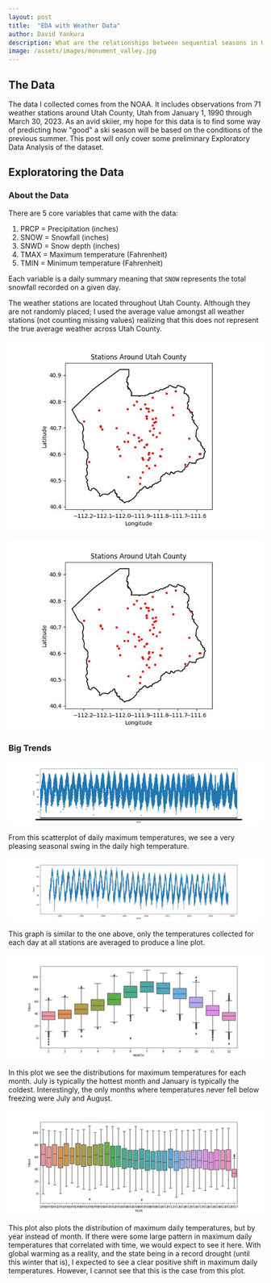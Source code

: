```yaml
---
layout: post
title:  "EDA with Weather Data"
author: David Yankura
description: What are the relationships between sequential seasons in Utah County, Utah?
image: /assets/images/monument_valley.jpg
---
```


<!-- Do an EDA of a dataset (preferably the data you collected for the last project) and write a blog post about the highlights of your EDA.   

You should do a preliminary EDA of a dataset (preferably the data you scraped from the previous mini-project).  You should report the highlights of your EDA in a blog post.  Please update the date of your blog post to a "November" day.

Your blog post should have the following:

    An informative title and brief description
    An introduction.  Briefly introduce your project.  Don't repeat verbatim the intro from your previous post, but don't just refer to the previous post without any intro.  You can refer to the previous post, but still keep the current post self contained.
    5ish - 10ish figures and tables that give the reader a feel for your data with a few sentences of interpretation or explanation
    A conclusion with your main findings and a hint of the story of the data

Also, you should update the GitHub repository that contains the work for this project.  If you are using new data, then create a new repository with the relevant files.  Include a link to your GitHub repo in your blog post.  -->

## The Data

The data I collected comes from the NOAA. It includes observations from 71 weather stations around Utah County, Utah from January 1, 1990 through March 30, 2023. As an avid skiier, my hope for this data is to find some way of predicting how "good" a ski season will be based on the conditions of the previous summer. This post will only cover some preliminary Exploratory Data Analysis of the dataset.

## Exploratoring the Data

### About the Data

There are 5 core variables that came with the data:
1. PRCP = Precipitation (inches)
2. SNOW = Snowfall (inches)
3. SNWD = Snow depth (inches)
4. TMAX = Maximum temperature (Fahrenheit)
5. TMIN = Minimum temperature (Fahrenheit)

Each variable is a daily summary meaning that `SNOW` represents the total snowfall recorded on a given day.

The weather stations are located throughout Utah County. Although they are not randomly placed; I used the average value amongst all weather stations (not counting missing values) realizing that this does not represent the true average weather across Utah County.

<!-- Map of Utah County County_Map.jpg -->
<img src="https://github.com/blacksaab/my386blog/blob/32c2eec7cc96eee00c0d006793ac5a517de6525a/assets/images/Post_3b/County_Map.jpg" alt="Map of stations around Utah County"/>

![Map of sttations around Utah County](https://raw.githubusercontent.com/blacksaab/my386blog/main/assets/images/Post_3b/County_Map.jpg)

### Big Trends

<!-- Daily_Maximum_Temperatures.jpg -->
<!-- <img src="https://github.com/blacksaab/my386blog/blob/32c2eec7cc96eee00c0d006793ac5a517de6525a/assets/images/Post_3b/Daily_Maximum_Temperatures.jpg" alt="Daily Maximum Temperatures"/> -->

![Daily Maximum Temperatures](https://raw.githubusercontent.com/blacksaab/my386blog/main/assets/images/Post_3b/Daily_Maximum_Temperatures.jpg)

From this scatterplot of daily maximum temperatures, we see a very pleasing seasonal swing in the daily high temperature.

<!-- Daily_Average_Maximum_Temperature.jpg -->
<!-- <img src="https://github.com/blacksaab/my386blog/blob/32c2eec7cc96eee00c0d006793ac5a517de6525a/assets/images/Post_3b/Daily_Average_Maximum_Temperature.jpg" alt="Average Daily Maximum Temperatures"/> -->

![Average Daily Maximum Temperatures](https://raw.githubusercontent.com/blacksaab/my386blog/main/assets/images/Post_3b/Daily_Average_Maximum_Temperatures.jpg)

This graph is similar to the one above, only the temperatures collected for each day at all stations are averaged to produce a line plot.

<!-- Maximum_Daily_Temps_By_Month.jpg -->
<!-- <img src="https://github.com/blacksaab/my386blog/blob/32c2eec7cc96eee00c0d006793ac5a517de6525a/assets/images/Post_3b/Maximum_Daily_Temps_By_Month.jpg" alt="Distributions of Maximum Daily Temperatures by Month"/> -->

![Distributions of Maximum Daily Temperatures by Month](https://raw.githubusercontent.com/blacksaab/my386blog/main/assets/images/Post_3b/Maximum_Daily_Temps_By_Month.jpg)

In this plot we see the distributions for maximum temperatures for each month. July is typically the hottest month and January is typically the coldest. Interestingly, the only months where temperatures never fell below freezing were July and August.

<!-- Maximum_Daily_Temps_By_Year.jpg -->
<!-- <img src="https://github.com/blacksaab/my386blog/blob/32c2eec7cc96eee00c0d006793ac5a517de6525a/assets/images/Post_3b/Maximum_Daily_Temps_By_Year.jpg" alt="Distributions of Maximum Daily Temperatures by Year"/> -->

![Distributions of Maximum Daily Temperatures by Year](https://raw.githubusercontent.com/blacksaab/my386blog/main/assets/images/Post_3b/Maximum_Daily_Temps_By_Year.jpg)

This plot also plots the distribution of maximum daily temperatures, but by year instead of month. If there were some large pattern in maximum daily temperatures that correlated with time, we would expect to see it here. With global warming as a reality, and the state being in a record drought (until this winter that is), I expected to see a clear positive shift in maximum daily temperatures. However, I cannot see that this is the case from this plot.
